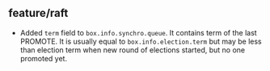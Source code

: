## feature/raft

* Added `term` field to `box.info.synchro.queue`. It contains term of the
  last PROMOTE. It is usually equal to `box.info.election.term` but may be
  less than election term when new round of elections started, but no one
  promoted yet.
